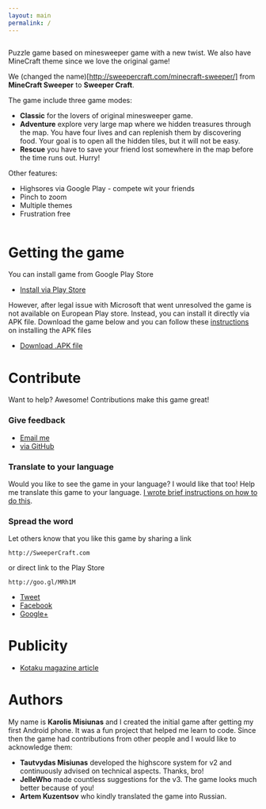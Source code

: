 ```yaml
---
layout: main
permalink: /
---
```


<span class="image right small"><img src="images/mcs-icon.png" alt="" /></span>

Puzzle game based on minesweeper game with a new twist. We also have MineCraft theme since we love the original game!


We (changed the name)[http://sweepercraft.com/minecraft-sweeper/] from **MineCraft Sweeper** to **Sweeper Craft**. 

The game include three game modes:

 - **Classic** for the lovers of original minesweeper game.
 - **Adventure** explore very large map where we hidden treasures through the map. You have four lives and can replenish them by discovering food. Your goal is to open all the hidden tiles, but it will not be easy.
 - **Rescue** you have to save your friend lost somewhere in the map before the time runs out. Hurry!

Other features:

 - Highsores via Google Play - compete wit your friends
 - Pinch to zoom
 - Multiple themes 
 - Frustration free  


<div class="box alt">
<div class="row uniform 50%">
    <div class="4u 12u$(small)"><span class="image fit"><img src="images/pic01.jpg" alt="" /></span></div>
    <div class="4u 12u$(small)"><span class="image fit"><img src="images/pic02.jpg" alt="" /></span></div>
    <div class="4u 12u$(small)"><span class="image fit"><img src="images/pic03.jpg" alt="" /></span></div>
</div>
</div>


# Getting the game

You can install game from Google Play Store

<ul class="actions">
	<li><a href="https://play.google.com/store/apps/details?id=com.misiunas.mcs
" class="button special icon fa-android">Install via Play Store</a></li>
</ul>

However, after legal issue with Microsoft that went unresolved the game is not available on European Play store. Instead, you can install it directly via APK file. Download the game below and you can follow these [instructions](http://www.ubergizmo.com/how-to/how-to-install-apk-files-sideloading-on-android/) on  installing the APK files

<ul class="actions">
  <li><a href="https://dl.dropboxusercontent.com/u/12073958/MC-Sweeper-release.apk" class="button special icon fa-download">Download .APK file</a></li>
</ul>


# Contribute

Want to help? Awesome! Contributions make this game great!

### Give feedback

<ul class="actions">
    <li><a href="mailto:support+mcs@misiunas.com" class="button icon fa-email">Email me</a></li>
    <li><a href="https://github.com/kmisiunas/minecraft-sweeper/issues" class="button icon fa-github">via GitHub</a></li>
</ul>

### Translate to your language

Would you like to see the game in your language? I would like that too! Help me translate this game to your language. [I wrote brief instructions on how to do this](https://github.com/kmisiunas/sweeper-craft). 

### Spread the word

Let others know that you like this game by sharing a link 

`http://SweeperCraft.com`

or direct link to the Play Store

`http://goo.gl/MRh1M`

<!-- todo: what are popular social media channels across the world -->

<ul class="actions">
    <li><a href="https://twitter.com/home?status=Try%20this%20awesome%20puzzle%20game%20for%20Android%3A%20www.SweeperCraft.com" class="button icon fa-twitter">Tweet</a></li>
    <li><a href="https://www.facebook.com/sharer/sharer.php?u=http%3A//SweeperCraft.com" class="button icon fa-facebook">Facebook</a></li>
    <li><a href="https://plus.google.com/share?url=SweeperCraft.com" class="button icon fa-google-plus">Google+</a></li>
</ul>

# Publicity

 - [Kotaku magazine article](http://kotaku.com/5878388/when-minesweeper-met-minecraft-a-gaming-app-love-story)

# Authors

My name is **Karolis Misiunas** and I created the initial game after getting my first Android phone. It was a fun project that helped me learn to code. Since then the game had contributions from other people and I would like to acknowledge them:

 - **Tautvydas Misiunas** developed the highscore system for v2 and continuously advised on technical aspects. Thanks, bro!
 - **JelleWho** made countless suggestions for the v3. The game looks much better because of you!
 - **Artem Kuzentsov** who kindly translated the game into Russian.
